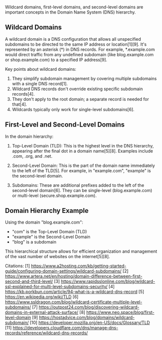 Wildcard domains, first-level domains, and second-level domains are important concepts in the Domain Name System (DNS) hierarchy.

## Wildcard Domains

A wildcard domain is a DNS configuration that allows all unspecified subdomains to be directed to the same IP address or location[1][9]. It's represented by an asterisk (*) in DNS records. For example, *.example.com would direct traffic from any undefined subdomain (like blog.example.com or shop.example.com) to a specified IP address[9].

Key points about wildcard domains:

1. They simplify subdomain management by covering multiple subdomains with a single DNS record[1].
2. Wildcard DNS records don't override existing specific subdomain records[4].
3. They don't apply to the root domain; a separate record is needed for that[4].
4. Wildcards typically only work for single-level subdomains[6].

## First-Level and Second-Level Domains

In the domain hierarchy:

1. Top-Level Domain (TLD): This is the highest level in the DNS hierarchy, appearing after the final dot in a domain name[5][8]. Examples include .com, .org, and .net.

2. Second-Level Domain: This is the part of the domain name immediately to the left of the TLD[5]. For example, in "example.com", "example" is the second-level domain.

3. Subdomains: These are additional prefixes added to the left of the second-level domain[6]. They can be single-level (blog.example.com) or multi-level (secure.shop.example.com).

## Domain Hierarchy Example

Using the domain "blog.example.com":

- "com" is the Top-Level Domain (TLD)
- "example" is the Second-Level Domain
- "blog" is a subdomain

This hierarchical structure allows for efficient organization and management of the vast number of websites on the internet[5][8].

Citations:
[1] https://www.a2hosting.com/kb/getting-started-guide/configuring-domain-settings/wildcard-subdomains/
[2] https://www.artera.net/en/hosting/domain-difference-between-first-second-and-third-level/
[3] https://www.rapidsslonline.com/blog/wildcard-ssl-explained-for-multi-level-subdomains-security/
[4] https://kb.porkbun.com/article/94-what-is-a-wildcard-dns-record
[5] https://en.wikipedia.org/wiki/TLD
[6] https://www.ssldragon.com/blog/wildcard-certificate-multiple-level-subdomains/
[7] https://outpost24.com/blog/discovering-wildcard-domains-in-external-attack-surface/
[8] https://www.neo.space/blog/first-level-domain
[9] https://hostadvice.com/blog/domains/wildcard-subdomain/
[10] https://developer.mozilla.org/en-US/docs/Glossary/TLD
[11] https://developers.cloudflare.com/dns/manage-dns-records/reference/wildcard-dns-records/
